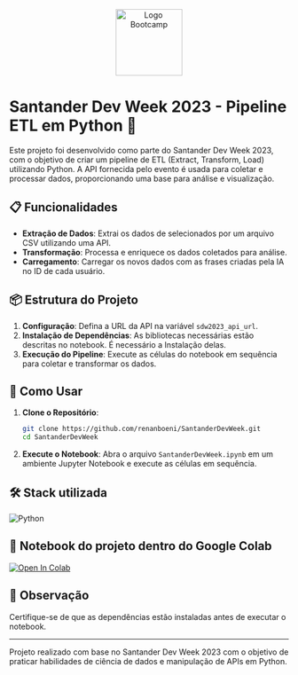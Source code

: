 <div align="center">
<img src="https://hermes.digitalinnovation.one/assets/diome/logo-full.svg" alt="Logo Bootcamp" width="120">
</div>

# Santander Dev Week 2023 - Pipeline ETL em Python 🚀

Este projeto foi desenvolvido como parte do Santander Dev Week 2023, com o objetivo de criar um pipeline de ETL (Extract, Transform, Load) utilizando Python. A API fornecida pelo evento é usada para coletar e processar dados, proporcionando uma base para análise e visualização.

## 📋 Funcionalidades

- **Extração de Dados**: Extrai os dados de selecionados por um arquivo CSV utilizando uma API.
- **Transformação**: Processa e enriquece os dados coletados para análise.
- **Carregamento**: Carregar os novos dados com as frases criadas pela IA no ID de cada usuário.

## 📦 Estrutura do Projeto

1. **Configuração**: Defina a URL da API na variável `sdw2023_api_url`.
2. **Instalação de Dependências**: As bibliotecas necessárias estão descritas no notebook. É necessário a Instalação delas.
3. **Execução do Pipeline**: Execute as células do notebook em sequência para coletar e transformar os dados.

## 🚀 Como Usar

1. **Clone o Repositório**:
   ```bash
   git clone https://github.com/renanboeni/SantanderDevWeek.git
   cd SantanderDevWeek
   ```

2. **Execute o Notebook**:
   Abra o arquivo `SantanderDevWeek.ipynb` em um ambiente Jupyter Notebook e execute as células em sequência.

## 🛠 Stack utilizada

 ![Python](https://skillicons.dev/icons?i=python,vscode,git)

## 📙 Notebook do projeto dentro do Google Colab
[![Open In Colab](https://colab.research.google.com/assets/colab-badge.svg)](https://colab.research.google.com/drive/1nPUuK7hPCiHySMKp4a5S6Ke9KnIbBW_p?usp=sharing)

## 📌 Observação

Certifique-se de que as dependências estão instaladas antes de executar o notebook.

---

Projeto realizado com base no Santander Dev Week 2023 com o objetivo de praticar habilidades de ciência de dados e manipulação de APIs em Python.